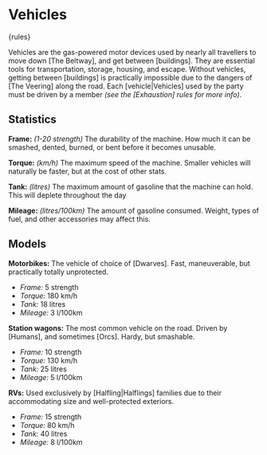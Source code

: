 # Vehicles

{rules}

Vehicles are the gas-powered motor devices used by nearly all travellers to move down [The Beltway], and get between [buildings]. They are essential tools for transportation, storage, housing, and escape. Without vehicles, getting between [buildings] is practically impossible due to the dangers of [The Veering] along the road. Each [vehicle|Vehicles] used by the party must be driven by a member *(see the [Exhaustion] rules for more info)*.

## Statistics

**Frame:** *(1-20 strength)* The durability of the machine. How much it can be smashed, dented, burned, or bent before it becomes unusable.

**Torque:** *(km/h)* The maximum speed of the machine. Smaller vehicles will naturally be faster, but at the cost of other stats.

**Tank:** *(litres)* The maximum amount of gasoline that the machine can hold. This will deplete throughout the day

**Mileage:** *(litres/100km)* The amount of gasoline consumed. Weight, types of fuel, and other accessories may affect this.

## Models

**Motorbikes:** The vehicle of choice of [Dwarves]. Fast, maneuverable, but practically totally unprotected.
- *Frame:* 5 strength
- *Torque:* 180 km/h
- *Tank:* 18 litres
- *Mileage:* 3 l/100km

**Station wagons:** The most common vehicle on the road. Driven by [Humans], and sometimes [Orcs]. Hardy, but smashable.
- *Frame:* 10 strength
- *Torque:* 130 km/h
- *Tank:* 25 litres
- *Mileage:* 5 l/100km

**RVs:** Used exclusively by [Halfling|Halflings] families due to their accommodating size and well-protected exteriors.
- *Frame:* 15 strength
- *Torque:* 80 km/h
- *Tank:* 40 litres
- *Mileage:* 8 l/100km